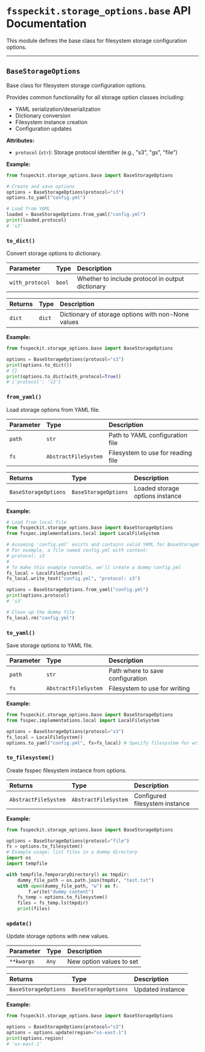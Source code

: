 # `fsspeckit.storage_options.base` API Documentation

This module defines the base class for filesystem storage configuration options.

---

## `BaseStorageOptions`

Base class for filesystem storage configuration options.

Provides common functionality for all storage option classes including:

- YAML serialization/deserialization
- Dictionary conversion
- Filesystem instance creation
- Configuration updates

**Attributes:**

*   `protocol` (`str`): Storage protocol identifier (e.g., "s3", "gs", "file")

**Example:**

```python
from fsspeckit.storage_options.base import BaseStorageOptions

# Create and save options
options = BaseStorageOptions(protocol="s3")
options.to_yaml("config.yml")

# Load from YAML
loaded = BaseStorageOptions.from_yaml("config.yml")
print(loaded.protocol)
# 's3'
```

### `to_dict()`

Convert storage options to dictionary.

| Parameter | Type | Description |
| :-------- | :--- | :---------- |
| `with_protocol` | `bool` | Whether to include protocol in output dictionary |

| Returns | Type | Description |
| :------ | :--- | :---------- |
| `dict` | `dict` | Dictionary of storage options with non-None values |

**Example:**

```python
from fsspeckit.storage_options.base import BaseStorageOptions

options = BaseStorageOptions(protocol="s3")
print(options.to_dict())
# {}
print(options.to_dict(with_protocol=True))
# {'protocol': 's3'}
```

### `from_yaml()`

Load storage options from YAML file.

| Parameter | Type | Description |
| :-------- | :--- | :---------- |
| `path` | `str` | Path to YAML configuration file |
| `fs` | `AbstractFileSystem` | Filesystem to use for reading file |

| Returns | Type | Description |
| :------ | :--- | :---------- |
| `BaseStorageOptions` | `BaseStorageOptions` | Loaded storage options instance |

**Example:**

```python
# Load from local file
from fsspeckit.storage_options.base import BaseStorageOptions
from fsspec.implementations.local import LocalFileSystem

# Assuming 'config.yml' exists and contains valid YAML for BaseStorageOptions
# For example, a file named config.yml with content:
# protocol: s3
#
# To make this example runnable, we'll create a dummy config.yml
fs_local = LocalFileSystem()
fs_local.write_text("config.yml", "protocol: s3")

options = BaseStorageOptions.from_yaml("config.yml")
print(options.protocol)
# 's3'

# Clean up the dummy file
fs_local.rm("config.yml")
```

### `to_yaml()`

Save storage options to YAML file.

| Parameter | Type | Description |
| :-------- | :--- | :---------- |
| `path` | `str` | Path where to save configuration |
| `fs` | `AbstractFileSystem` | Filesystem to use for writing |

**Example:**

```python
from fsspeckit.storage_options.base import BaseStorageOptions
from fsspec.implementations.local import LocalFileSystem

options = BaseStorageOptions(protocol="s3")
fs_local = LocalFileSystem()
options.to_yaml("config.yml", fs=fs_local) # Specify filesystem for writing
```

### `to_filesystem()`

Create fsspec filesystem instance from options.

| Returns | Type | Description |
| :------ | :--- | :---------- |
| `AbstractFileSystem` | `AbstractFileSystem` | Configured filesystem instance |

**Example:**

```python
from fsspeckit.storage_options.base import BaseStorageOptions

options = BaseStorageOptions(protocol="file")
fs = options.to_filesystem()
# Example usage: list files in a dummy directory
import os
import tempfile

with tempfile.TemporaryDirectory() as tmpdir:
    dummy_file_path = os.path.join(tmpdir, "test.txt")
    with open(dummy_file_path, "w") as f:
        f.write("dummy content")
    fs_temp = options.to_filesystem()
    files = fs_temp.ls(tmpdir)
    print(files)
```

### `update()`

Update storage options with new values.

| Parameter | Type | Description |
| :-------- | :--- | :---------- |
| `**kwargs` | `Any` | New option values to set |

| Returns | Type | Description |
| :------ | :--- | :---------- |
| `BaseStorageOptions` | `BaseStorageOptions` | Updated instance |

**Example:**

```python
from fsspeckit.storage_options.base import BaseStorageOptions

options = BaseStorageOptions(protocol="s3")
options = options.update(region="us-east-1")
print(options.region)
# 'us-east-1'
```